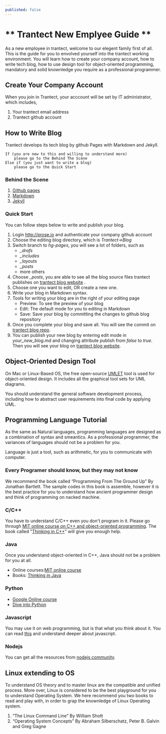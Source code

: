 ```yaml
---
published: false
---
```


# ** Trantect New Emplyee Guide ** #

As a new employee in trantect, welcome to our elegent family first of all. This is the guide for you to envolved yourself into the trantect working environment. You will learn how to create your company account, how to write tech blog, how to use design tool for object-oriented programming, mandatory and solid knownledge you require as a professional programmer.

## Create Your Company Account ##
When you join in Trantect, your acccount will be set by IT administrator, which includes, 
1. Your trantect email address
2. Trantect github account

## How to Write Blog ##
Trantect develops its tech blog by github Pages with Markdown and Jekyll.

	If (you are new to this and willing to understand more) 
		please go to the Behind The Scene 
	Else if (you just want to write a blog)
    	please go to the Quick Start

### Behind the Scene ###
1. [Github pages](https://pages.github.com)
2. [Markdown](https://help.github.com/articles/markdown-basics)
3. [Jekyll](http://jekyllrb.com)

### Quick Start ###
You can follow steps below to write and publish your blog.
1. Login http://prose.io and authenticate your company github account
2. Choose the editing blog directory, which is *Trantect->Blog*
3. Switch branch to *hg-pages*, you will see a lot of folders, such as
	- *\_drafs*
	- *\_includes*
	- *\_layouts*
	- *\_posts*
	- more others
4. Choose *\_posts*, you are able to see all the blog source files trantect publishes on [trantect blog website](http://blog.trantect.com) .
5. Choose one you want to edit, OR create a new one.
6. Write your blog in Markdown syntax.
7. Tools for writing your blog are in the right of your editing page
	- Preview: To see the preview of your blog
	- Edit: The default mode for you to editing in Markdown
	- Save: Save your blog by committing the changes to github blog repository
8. Once you complete your blog and save all. You will see the commit on 
[trantect blog repo](https://github.com/Trantect/blog/tree/gh-pages/_posts). 
9. You can publish your new blog by entering edit mode in *your_new_blog.md* and changing attribute publish from *false* to *true*. Then you will see your blog on [trantect blog website](http://blog.trantect.com). 

## Object-Oriented Design Tool ##

On Mac or Linux-Based OS, the free open-source [UMLET](http://www.umlet.com) tool is used for object-oriented design. It includes all the graphical tool sets for UML diagrams.

You should understand the general software development process, including how to abstract user requirements into final code by applying UML. 

## Programming Language Tutorial ##

As the same as Natural languages, programming languages are designed as a combination of syntax and smeantics. As a professional programmer, the variances of languages should not be a problem for you.

Language is just a tool, such as arithmetic, for you to communicate with computer.

### Every Programer should know, but they may not know ###
We recommend the book called “Programming From The Ground Up” By Jonathan Bartlett. The sample codes in this book is assemble, however it is the best practice for you to understand how ancient programmer design and think of programming on nacked machine.

### C/C++ ###
You have to understand C/C++ even you don't program in it. Please go through [MIT online course on C++ and object-oriented programming](http://ocw.mit.edu/courses/electrical-engineering-and-computer-science/6-088-introduction-to-c-memory-management-and-c-object-oriented-programming-january-iap-2010/index.htm). The book called "[Thinking in C++](http://www.amazon.com/Thinking-Introduction-Standard-Volume-Edition/dp/0139798099)" will give you enough help.

### Java ###
Once you understand object-oriented in C++, Java should not be a problem for you at all.
- Online courses:[MIT online course](http://ocw.mit.edu/courses/electrical-engineering-and-computer-science/6-092-introduction-to-programming-in-java-january-iap-2010/index.htm)
- Books: [Thinking in Java](http://www.amazon.com/Thinking-Java-Edition-Bruce-Eckel/dp/0131872486)

### Python ###
- [Google Online course](https://developers.google.com/edu/python/?csw=1)
- [Dive into Python](http://www.diveintopython3.net)

### Javascript ###
You may use it on web programming, but is that what you think about it. You can read [this](https://github.com/PhoenixAndMachine/JS-Intro/wiki) and understand deeper about javascript.

### Nodejs ###
You can get all the resources from [nodejs community](http://nodejs.org).

## Linux extending to OS ##

To understand OS theory and to master linux are the compatible and unified process. More over, Linux is considered to be the best playground for you to understand Operating System. We here recommend you two books to read and play with, in order to grap the knownledge of Linux Operating system.
1. “The Linux Command Line” By William Shott
2. “Operating System Concepts” By Abraham Silberschatz, Peter B. Galvin and Greg Gagne








